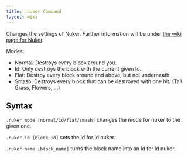 ```yaml
---
title: .nuker Command
layout: wiki
---
```

Changes the settings of Nuker. Further information will be under [the wiki page for Nuker]().

Modes:
* Normal: Destroys every block around you.
* Id: Only destroys the block with the current given Id.
* Flat: Destroy every block around and above, but not underneath.
* Smash: Destroys every block that can be destroyed with one hit. (Tall Grass, Flowers, ...)

## Syntax
`.nuker mode [normal/id/flat/smash]` changes the mode for nuker to the given one.

`.nuker id [block_id]` sets the id for id nuker.

`.nuker name [block_name]` turns the block name into an id for id nuker.
